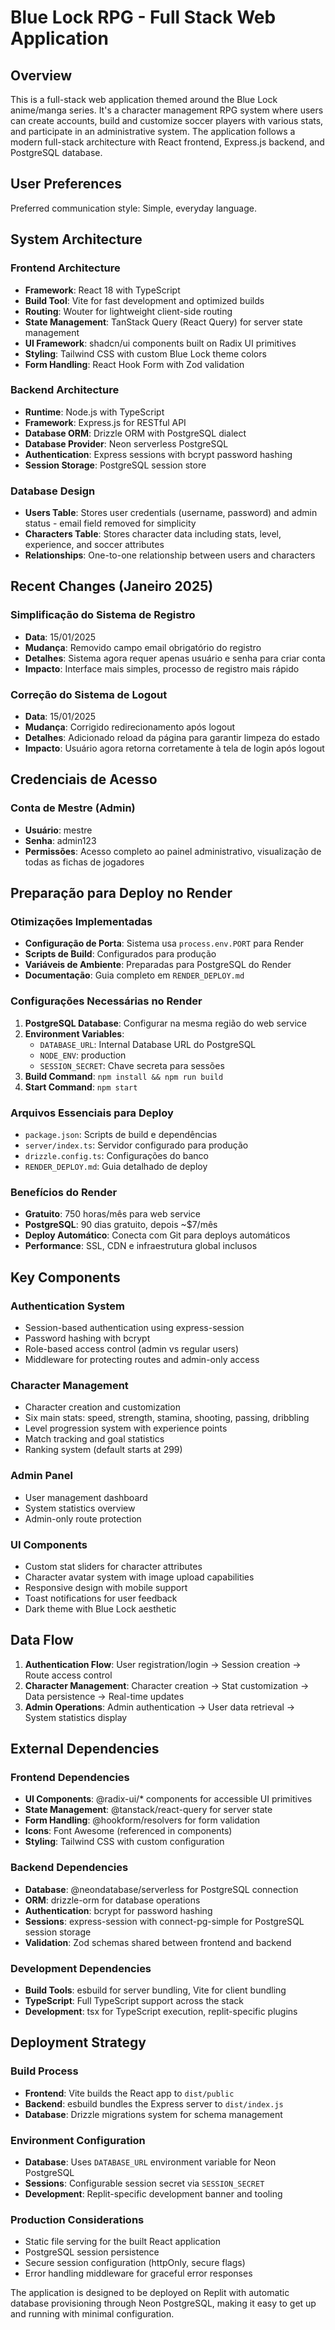# Blue Lock RPG - Full Stack Web Application

## Overview

This is a full-stack web application themed around the Blue Lock anime/manga series. It's a character management RPG system where users can create accounts, build and customize soccer players with various stats, and participate in an administrative system. The application follows a modern full-stack architecture with React frontend, Express.js backend, and PostgreSQL database.

## User Preferences

Preferred communication style: Simple, everyday language.

## System Architecture

### Frontend Architecture
- **Framework**: React 18 with TypeScript
- **Build Tool**: Vite for fast development and optimized builds
- **Routing**: Wouter for lightweight client-side routing
- **State Management**: TanStack Query (React Query) for server state management
- **UI Framework**: shadcn/ui components built on Radix UI primitives
- **Styling**: Tailwind CSS with custom Blue Lock theme colors
- **Form Handling**: React Hook Form with Zod validation

### Backend Architecture
- **Runtime**: Node.js with TypeScript
- **Framework**: Express.js for RESTful API
- **Database ORM**: Drizzle ORM with PostgreSQL dialect
- **Database Provider**: Neon serverless PostgreSQL
- **Authentication**: Express sessions with bcrypt password hashing
- **Session Storage**: PostgreSQL session store

### Database Design
- **Users Table**: Stores user credentials (username, password) and admin status - email field removed for simplicity
- **Characters Table**: Stores character data including stats, level, experience, and soccer attributes
- **Relationships**: One-to-one relationship between users and characters

## Recent Changes (Janeiro 2025)

### Simplificação do Sistema de Registro
- **Data**: 15/01/2025
- **Mudança**: Removido campo email obrigatório do registro
- **Detalhes**: Sistema agora requer apenas usuário e senha para criar conta
- **Impacto**: Interface mais simples, processo de registro mais rápido

### Correção do Sistema de Logout
- **Data**: 15/01/2025
- **Mudança**: Corrigido redirecionamento após logout
- **Detalhes**: Adicionado reload da página para garantir limpeza do estado
- **Impacto**: Usuário agora retorna corretamente à tela de login após logout

## Credenciais de Acesso

### Conta de Mestre (Admin)
- **Usuário**: mestre
- **Senha**: admin123
- **Permissões**: Acesso completo ao painel administrativo, visualização de todas as fichas de jogadores

## Preparação para Deploy no Render

### Otimizações Implementadas
- **Configuração de Porta**: Sistema usa `process.env.PORT` para Render
- **Scripts de Build**: Configurados para produção
- **Variáveis de Ambiente**: Preparadas para PostgreSQL do Render
- **Documentação**: Guia completo em `RENDER_DEPLOY.md`

### Configurações Necessárias no Render
1. **PostgreSQL Database**: Configurar na mesma região do web service
2. **Environment Variables**:
   - `DATABASE_URL`: Internal Database URL do PostgreSQL
   - `NODE_ENV`: production
   - `SESSION_SECRET`: Chave secreta para sessões
3. **Build Command**: `npm install && npm run build`
4. **Start Command**: `npm start`

### Arquivos Essenciais para Deploy
- `package.json`: Scripts de build e dependências
- `server/index.ts`: Servidor configurado para produção
- `drizzle.config.ts`: Configurações do banco
- `RENDER_DEPLOY.md`: Guia detalhado de deploy

### Benefícios do Render
- **Gratuito**: 750 horas/mês para web service
- **PostgreSQL**: 90 dias gratuito, depois ~$7/mês
- **Deploy Automático**: Conecta com Git para deploys automáticos
- **Performance**: SSL, CDN e infraestrutura global inclusos

## Key Components

### Authentication System
- Session-based authentication using express-session
- Password hashing with bcrypt
- Role-based access control (admin vs regular users)
- Middleware for protecting routes and admin-only access

### Character Management
- Character creation and customization
- Six main stats: speed, strength, stamina, shooting, passing, dribbling
- Level progression system with experience points
- Match tracking and goal statistics
- Ranking system (default starts at 299)

### Admin Panel
- User management dashboard
- System statistics overview
- Admin-only route protection

### UI Components
- Custom stat sliders for character attributes
- Character avatar system with image upload capabilities
- Responsive design with mobile support
- Toast notifications for user feedback
- Dark theme with Blue Lock aesthetic

## Data Flow

1. **Authentication Flow**: User registration/login → Session creation → Route access control
2. **Character Management**: Character creation → Stat customization → Data persistence → Real-time updates
3. **Admin Operations**: Admin authentication → User data retrieval → System statistics display

## External Dependencies

### Frontend Dependencies
- **UI Components**: @radix-ui/* components for accessible UI primitives
- **State Management**: @tanstack/react-query for server state
- **Form Handling**: @hookform/resolvers for form validation
- **Icons**: Font Awesome (referenced in components)
- **Styling**: Tailwind CSS with custom configuration

### Backend Dependencies
- **Database**: @neondatabase/serverless for PostgreSQL connection
- **ORM**: drizzle-orm for database operations
- **Authentication**: bcrypt for password hashing
- **Sessions**: express-session with connect-pg-simple for PostgreSQL session storage
- **Validation**: Zod schemas shared between frontend and backend

### Development Dependencies
- **Build Tools**: esbuild for server bundling, Vite for client bundling
- **TypeScript**: Full TypeScript support across the stack
- **Development**: tsx for TypeScript execution, replit-specific plugins

## Deployment Strategy

### Build Process
- **Frontend**: Vite builds the React app to `dist/public`
- **Backend**: esbuild bundles the Express server to `dist/index.js`
- **Database**: Drizzle migrations system for schema management

### Environment Configuration
- **Database**: Uses `DATABASE_URL` environment variable for Neon PostgreSQL
- **Sessions**: Configurable session secret via `SESSION_SECRET`
- **Development**: Replit-specific development banner and tooling

### Production Considerations
- Static file serving for the built React application
- PostgreSQL session persistence
- Secure session configuration (httpOnly, secure flags)
- Error handling middleware for graceful error responses

The application is designed to be deployed on Replit with automatic database provisioning through Neon PostgreSQL, making it easy to get up and running with minimal configuration.